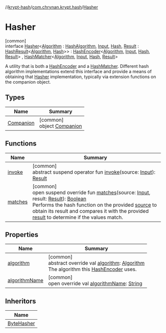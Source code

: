 //[krypt-hash](../../../index.md)/[com.chrynan.krypt.hash](../index.md)/[Hasher](index.md)

# Hasher

[common]\
interface [Hasher](index.md)&lt;[Algorithm](index.md) : [HashAlgorithm](../-hash-algorithm/index.md), [Input](index.md), [Hash](index.md), [Result](index.md) : [HashResult](../-hash-result/index.md)&lt;[Algorithm](index.md), [Hash](index.md)&gt;&gt; : [HashEncoder](../-hash-encoder/index.md)&lt;[Algorithm](index.md), [Input](index.md), [Hash](index.md), [Result](index.md)&gt; , [HashMatcher](../-hash-matcher/index.md)&lt;[Algorithm](index.md), [Input](index.md), [Hash](index.md), [Result](index.md)&gt; 

A utility that is both a [HashEncoder](../-hash-encoder/index.md) and a [HashMatcher](../-hash-matcher/index.md). Different hash algorithm implementations extend this interface and provide a means of obtaining that [Hasher](index.md) implementation, typically via extension functions on the companion object.

## Types

| Name | Summary |
|---|---|
| [Companion](-companion/index.md) | [common]<br>object [Companion](-companion/index.md) |

## Functions

| Name | Summary |
|---|---|
| [invoke](index.md#1807890646%2FFunctions%2F-1850566401) | [common]<br>abstract suspend operator fun [invoke](index.md#1807890646%2FFunctions%2F-1850566401)(source: [Input](index.md)): [Result](index.md) |
| [matches](matches.md) | [common]<br>open suspend override fun [matches](matches.md)(source: [Input](index.md), result: [Result](index.md)): [Boolean](https://kotlinlang.org/api/latest/jvm/stdlib/kotlin/-boolean/index.html)<br>Performs the hash function on the provided [source](matches.md) to obtain its result and compares it with the provided [result](matches.md) to determine if the values match. |

## Properties

| Name | Summary |
|---|---|
| [algorithm](algorithm.md) | [common]<br>abstract override val [algorithm](algorithm.md): [Algorithm](index.md)<br>The algorithm this [HashEncoder](../-hash-encoder/index.md) uses. |
| [algorithmName](../-hash-encoder/algorithm-name.md) | [common]<br>open override val [algorithmName](../-hash-encoder/algorithm-name.md): [String](https://kotlinlang.org/api/latest/jvm/stdlib/kotlin/-string/index.html) |

## Inheritors

| Name |
|---|
| [ByteHasher](../-byte-hasher/index.md) |
